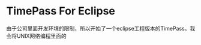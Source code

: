 TimePass For Eclipse
==================================================
  由于公司里面开发环境的限制，所以开始了一个eclipse工程版本的TimePass。我会将UNIX网络编程里面的